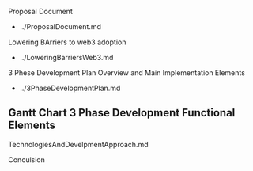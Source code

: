Proposal Document
- ../ProposalDocument.md

Lowering BArriers to web3 adoption
- ../LoweringBarriersWeb3.md

3 Phese Development Plan Overview and Main Implementation Elements
- ../3PhaseDevelopmentPlan.md

Gantt Chart 3 Phase Development Functional Elements
- 
 
TechnologiesAndDevelpmentApproach.md

Conculsion

 
